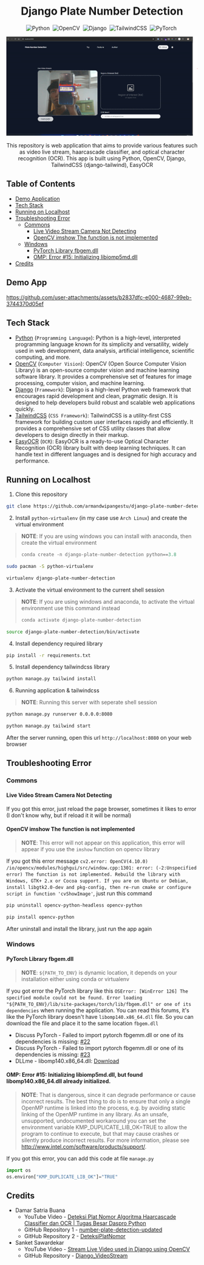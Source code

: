 <h1 align="center">Django Plate Number Detection</h1>

<div align="center">

![Python](https://img.shields.io/badge/-Python-05122A?style=flat&logo=python)&nbsp;
![OpenCV](https://img.shields.io/badge/-OpenCV-05122A?style=flat&logo=opencv)&nbsp;
![Django](https://img.shields.io/badge/-Django-05122A?style=flat&logo=django)&nbsp;
![TailwindCSS](https://img.shields.io/badge/-TailwindCSS-05122A?style=flat&logo=tailwindcss)&nbsp;
![PyTorch](https://img.shields.io/badge/-PyTorch-05122A?style=flat&logo=pytorch)&nbsp;

</div>

<img src="assets/preview.png" alt="Preview">

<p align="center">This repository is web application that aims to provide various features such as video live stream, haarcascade classifier, and optical character recognition (OCR). This app is built using Python, OpenCV, Django, TailwindCSS (django-tailwind), EasyOCR</p>

## Table of Contents

-   [Demo Application](#demo-app)
-   [Tech Stack](#tech-stack)
-   [Running on Localhost](#running-on-localhost)
-   [Troubleshooting Error](#troubleshooting-error)
    -   [Commons](#commons)
        -   [Live Video Stream Camera Not Detecting](#live-video-stream-camera-not-detecting)
        -   [OpenCV imshow The function is not implemented](#opencv-imshow-the-function-is-not-implemented)
    -   [Windows](#windows)
        -   [PyTorch Library fbgem.dll](#pytorch-library-fbgemdll)
        -   [OMP: Error #15: Initializing libiomp5md.dll](#omp-error-15-initializing-libiomp5mddll-but-found-libomp140x86_64dll-already-initialized)
-   [Credits](#credits)

## Demo App

https://github.com/user-attachments/assets/b2837dfc-e000-4687-99eb-3744370d05ef

## Tech Stack

-   [Python](https://www.python.org) (`Programming Language`): Python is a high-level, interpreted programming language known for its simplicity and versatility, widely used in web development, data analysis, artificial intelligence, scientific computing, and more.
-   [OpenCV](https://opencv.org) (`Computer Vision`): OpenCV (Open Source Computer Vision Library) is an open-source computer vision and machine learning software library. It provides a comprehensive set of features for image processing, computer vision, and machine learning.
-   [Django](https://www.djangoproject.com) (`Framework`): Django is a high-level Python web framework that encourages rapid development and clean, pragmatic design. It is designed to help developers build robust and scalable web applications quickly.
-   [TailwindCSS](https://tailwindcss.com) (`CSS Framework`): TailwindCSS is a utility-first CSS framework for building custom user interfaces rapidly and efficiently. It provides a comprehensive set of CSS utility classes that allow developers to design directly in their markup.
-   [EasyOCR](https://github.com/JaidedAI/EasyOCR) (`OCR`): EasyOCR is a ready-to-use Optical Character Recognition (OCR) library built with deep learning techniques. It can handle text in different languages and is designed for high accuracy and performance.

## Running on Localhost

1. Clone this repository

```bash
git clone https://github.com/armandwipangestu/django-plate-number-detection.git && cd django-plate-number-detection
```

2. Install `python-virtualenv` (in my case use `Arch Linux`) and create the virtual environment

> **NOTE**: If you are using windows you can install with anaconda, then create the virtual environment
>
> ```ps
> conda create -n django-plate-number-detection python==3.8
> ```

```bash
sudo pacman -S python-virtualenv
```

```bash
virtualenv django-plate-number-detection
```

3. Activate the virtual environment to the current shell session

> **NOTE**: If you are using windows and anaconda, to activate the virtual environment use this command instead
>
> ```ps
> conda activate django-plate-number-detection
> ```

```bash
source django-plate-number-detection/bin/activate
```

4. Install dependency required library

```bash
pip install -r requirements.txt
```

5. Install dependency tailwindcss library

```bash
python manage.py tailwind install
```

6. Running application & tailwindcss

> **NOTE**: Running this server with seperate shell session

```bash
python manage.py runserver 0.0.0.0:8080
```

```bash
python manage.py tailwind start
```

After the server running, open this url `http://localhost:8080` on your web browser

## Troubleshooting Error

### Commons

#### Live Video Stream Camera Not Detecting

If you got this error, just reload the page browser, sometimes it likes to error (I don't know why, but if reload it it will be normal)

#### OpenCV imshow The function is not implemented

> **NOTE**: This error will not appear on this application, this error will appear if you use the `imshow` function on opencv library

If you got this error message `cv2.error: OpenCV(4.10.0) /io/opencv/modules/highgui/src/window.cpp:1301: error: (-2:Unspecified error) The function is not implemented. Rebuild the library with Windows, GTK+ 2.x or Cocoa support. If you are on Ubuntu or Debian, install libgtk2.0-dev and pkg-config, then re-run cmake or configure script in function 'cvShowImage'`, just run this command

```bash
pip uninstall opencv-python-headless opencv-python
```

```bash
pip install opencv-python
```

After uninstall and install the library, just run the app again

### Windows

#### PyTorch Library fbgem.dll

> **NOTE**: `${PATH_TO_ENV}` is dynamic location, it depends on your installation either using conda or virtualenv

If you got error the PyTorch library like this `OSError: [WinError 126] The specified module could not be found. Error loading "${PATH_TO_ENV}/lib/site-packages/torch/lib/fbgem.dll" or one of its dependencies` when running the application. You can read this forums, it's like the PyTorch library doesn't have `libomp140.x86_64.dll` file. So you can download the file and place it to the same location `fbgem.dll`

-   Discuss PyTorch - Failed to import pytorch fbgemm.dll or one of its dependencies is missing: [#22](https://discuss.pytorch.org/t/failed-to-import-pytorch-fbgemm-dll-or-one-of-its-dependencies-is-missing/201969/22)
-   Discuss PyTorch - Failed to import pytorch fbgemm.dll or one of its dependencies is missing: [#23](https://discuss.pytorch.org/t/failed-to-import-pytorch-fbgemm-dll-or-one-of-its-dependencies-is-missing/201969/23)
-   DLLme - libomp140.x86_64.dll: [Download](https://www.dllme.com/dll/files/libomp140_x86_64/00637fe34a6043031c9ae4c6cf0a891d/download)

#### OMP: Error #15: Initializing libiomp5md.dll, but found libomp140.x86_64.dll already initialized.

> **NOTE**: That is dangerous, since it can degrade performance or cause incorrect results. The best thing to do is to ensure that only a single OpenMP runtime is linked into the process, e.g. by avoiding static linking of the OpenMP runtime in any library. As an unsafe, unsupported, undocumented workaround you can set the environment variable KMP_DUPLICATE_LIB_OK=TRUE to allow the program to continue to execute, but that may cause crashes or silently produce incorrect results. For more information, please see http://www.intel.com/software/products/support/.

If you got this error, you can add this code at file `manage.py`

```python
import os
os.environ["KMP_DUPLICATE_LIB_OK"]="TRUE"
```

## Credits

-   Damar Satria Buana
    -   YouTube Video - [Deteksi Plat Nomor Algoritma Haarcascade Classifier dan OCR | Tugas Besar Daspro Python](https://youtu.be/teGvW4rmOYc?si=WfLgbIEIIoNrYQFG)
    -   GitHub Repository 1 - [number-plate-detection-updated](https://github.com/notsatria/number-plate-detection-updated)
    -   GitHub Repository 2 - [DeteksiPlatNomor](https://github.com/notsatria/DeteksiPlatNomor)
-   Sanket Sawardekar
    -   YouTube Video - [Stream Live Video used in Django using OpenCV](https://youtu.be/KUoNQ-44-1k?si=Fmf07_PbsCmREaqd)
    -   GitHub Repository - [Django_VideoStream](https://github.com/sawardekar/Django_VideoStream)
